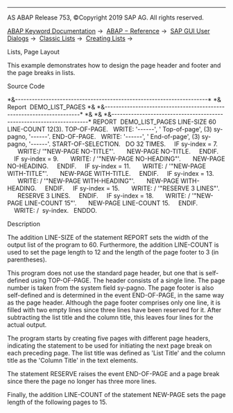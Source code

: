   

* * *

AS ABAP Release 753, ©Copyright 2019 SAP AG. All rights reserved.

[ABAP Keyword Documentation](https://help.sap.com/doc/abapdocu_753_index_htm/7.53/en-US/abenabap.htm) →  [ABAP − Reference](https://help.sap.com/doc/abapdocu_753_index_htm/7.53/en-US/abenabap_reference.htm) →  [SAP GUI User Dialogs](https://help.sap.com/doc/abapdocu_753_index_htm/7.53/en-US/abenabap_screens.htm) →  [Classic Lists](https://help.sap.com/doc/abapdocu_753_index_htm/7.53/en-US/abenabap_dynpro_list.htm) →  [Creating Lists](https://help.sap.com/doc/abapdocu_753_index_htm/7.53/en-US/abenabap_lists.htm) → 

Lists, Page Layout

This example demonstrates how to design the page header and footer and the page breaks in lists.

Source Code

\*&---------------------------------------------------------------------\*
\*& Report  DEMO\_LIST\_PAGES
\*&
\*&---------------------------------------------------------------------\*
\*&
\*&
\*&---------------------------------------------------------------------\*
REPORT  DEMO\_LIST\_PAGES LINE-SIZE 60 LINE-COUNT 12(3).
TOP-OF-PAGE.
  WRITE: '------', ' Top-of-page', (3) sy-pagno, '------'.
END-OF-PAGE.
  WRITE: '------', ' End-of-page', (3) sy-pagno, '------'.
START-OF-SELECTION.
  DO 32 TIMES.
    IF sy-index = 7.
      WRITE:/ '"NEW-PAGE NO-TITLE"'.
      NEW-PAGE NO-TITLE.
    ENDIF.
    IF sy-index = 9.
      WRITE: / '"NEW-PAGE NO-HEADING"'.
      NEW-PAGE NO-HEADING.
    ENDIF.
    IF sy-index = 11.
      WRITE: / '"NEW-PAGE WITH-TITLE"'.
      NEW-PAGE WITH-TITLE.
    ENDIF.
    IF sy-index = 13.
      WRITE: / '"NEW-PAGE WITH-HEADING"'.
      NEW-PAGE WITH-HEADING.
    ENDIF.
    IF sy-index = 15.
      WRITE: / '"RESERVE 3 LINES"'.
      RESERVE 3 LINES.
    ENDIF.
    IF sy-index = 18.
      WRITE: / '"NEW-PAGE LINE-COUNT 15"'.
      NEW-PAGE LINE-COUNT 15.
    ENDIF.
    WRITE: /  sy-index.
  ENDDO.

Description

The addition LINE-SIZE of the statement REPORT sets the width of the output list of the program to 60. Furthermore, the addition LINE-COUNT is used to set the page length to 12 and the length of the page footer to 3 (in parentheses).

This program does not use the standard page header, but one that is self-defined using TOP-OF-PAGE. The header consists of a single line. The page number is taken from the system field sy-pagno. The page footer is also self-defined and is determined in the event END-OF-PAGE, in the same way as the page header. Although the page footer comprises only one line, it is filled with two empty lines since three lines have been reserved for it. After subtracting the list title and the column title, this leaves four lines for the actual output.

The program starts by creating five pages with different page headers, indicating the statement to be used for initiating the next page break on each preceding page. The list title was defined as 'List Title' and the column title as the 'Column Title' in the text elements.

The statement RESERVE raises the event END-OF-PAGE and a page break since there the page no longer has three more lines.

Finally, the addition LINE-COUNT of the statement NEW-PAGE sets the page length of the following pages to 15.